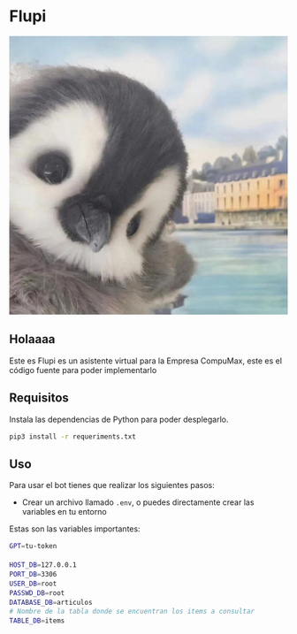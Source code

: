 # Flupi

![Flupi icon](static/logo.jpeg)

## Holaaaa

Este es Flupi es un asistente virtual para la Empresa CompuMax, este es el código fuente para poder implementarlo

## Requisitos
Instala las dependencias de Python para poder desplegarlo.

``` bash
pip3 install -r requeriments.txt
```

## Uso

Para usar el bot tienes que realizar los siguientes pasos:

- Crear un archivo llamado `.env`, o puedes directamente crear las variables en tu entorno

Estas son las variables importantes:
``` bash
GPT=tu-token

HOST_DB=127.0.0.1
PORT_DB=3306
USER_DB=root
PASSWD_DB=root
DATABASE_DB=articulos
# Nombre de la tabla donde se encuentran los items a consultar
TABLE_DB=items

```